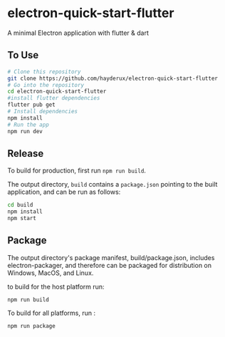 # electron-quick-start-flutter
A minimal Electron application with flutter & dart

## To Use

```bash
# Clone this repository
git clone https://github.com/hayderux/electron-quick-start-flutter
# Go into the repository
cd electron-quick-start-flutter
#install flutter dependencies
flutter pub get
# Install dependencies
npm install
# Run the app
npm run dev
```



 
## Release
To build for production, first run `npm run build`.

The output directory, `build` contains a `package.json` pointing to the built
application, and can be run as follows:

```bash
cd build
npm install
npm start
```
## Package
The output directory's package manifest, build/package.json, includes electron-packager, and therefore can be packaged for distribution on Windows, MacOS, and Linux.

to build for the host platform run:
``` 
npm run build
```
To build for all platforms, run :

``` 
npm run package
```
